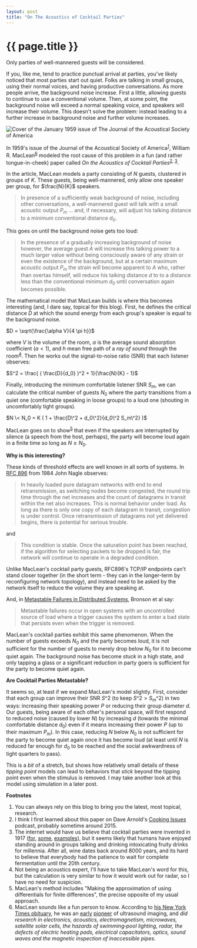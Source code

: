 ```yaml
---
layout: post
title: "On The Acoustics of Cocktail Parties"
---
```


{{ page.title }}
================

<p class="meta">Only parties of well-mannered guests will be considered.</p>

<script src="https://polyfill.io/v3/polyfill.min.js?features=es6"></script>
<script>
  MathJax = {
    tex: {inlineMath: [['$', '$'], ['\\(', '\\)']]}
  };
</script>
<script id="MathJax-script" async src="https://cdn.jsdelivr.net/npm/mathjax@3/es5/tex-mml-chtml.js"></script>

If you, like me, tend to practice punctual arrival at parties, you've likely noticed that most parties start out quiet. Folks are talking in small groups, using their normal voices, and having productive conversations. As more people arrive, the background noise increase. First a little, allowing guests to continue to use a conventional volume. Then, at some point, the background noise will exceed a normal speaking voice, and speakers will increase their volume. This doesn't solve the problem: instead leading to a further increase in background noise and further volume increases.

![Cover of the January 1959 issue of The Journal of the Acoustical Society of America](/blog/images/asa_cover.jpg)

In 1959's issue of the Journal of the Acoustical Society of America<sup>[1](#foot1)</sup>, William R. MacLean<sup>[6](#foot6)</sup> modeled the root cause of this problem in a fun (and rather tongue-in-cheek) paper called *On the Acoustics of Cocktail Parties*<sup>[2](#foot2), [3](#foot3)</sup>.

In the article, MacLean models a party consisting of $N$ guests, clustered in groups of $K$. These guests, being well-mannered, only allow one speaker per group, for $\frac{N}{K}$ speakers. 

> In presence of a sufficiently weak background of noise, including other conversations, a well-mannered guest will talk with a small acoustic output $P_m$ ... and, if necessary, will adjust his talking distance to a minimum conventional distance $d_0$.

This goes on until the background noise gets too loud:

> In the presence of a gradually increasing background of noise however, the average guest $A$ will increase this talking power to a much larger value without being consciously aware of any strain or even the existence of the background, but at a certain maximum acoustic output $P_m$ the strain will become apparent to $A$ who, rather than overtax himself, will reduce his talking distance $d$ to to a distance less than the conventional minimum $d_0$ until conversation again becomes possible.

The mathematical model that MacLean builds is where this becomes interesting (and, I dare say, topical for this blog). First, he defines the critical distance $D$ at which the sound energy from each group's speaker is equal to the background noise.

$D = \sqrt{\frac{\alpha V}{4 \pi h}}$

where $V$ is the volume of the room, $\alpha$ is the average sound absorption coefficient ($a < 1$), and $h$ mean free path of a *ray of sound* through the room<sup>[4](#foot4)</sup>. Then he works out the signal-to-noise ratio (SNR) that each listener observes:

$S^2 = \frac{ ( \frac{D}{d_0} )^2 + 1}{\frac{N}{K} - 1}$

Finally, introducing the minimum comfortable listener SNR $S_m$, we can calculate the critical number of guests $N_0$ where the party transitions from a quiet one (comfortable speaking in loose groups) to a loud one (shouting in uncomfortably tight groups).

$N \< N_0 = K ( 1 + \frac{D\^2 + d_0\^2}{d_0\^2 S_m\^2} )$

MacLean goes on to show<sup>[5](#foot5)</sup> that even if the speakers are interrupted by silence (a speech from the host, perhaps), the party will become loud again in a finite time so long as $N \geq N_0$.

**Why is this interesting?**

These kinds of threshold effects are well known in all sorts of systems. In [RFC 896](https://datatracker.ietf.org/doc/html/rfc896) from 1984 John Nagle observes:

> In heavily  loaded  pure datagram  networks  with  end to end retransmission, as switching nodes become congested, the  round  trip  time  through  the  net increases  and  the  count of datagrams in transit within the net also increases.  This is normal behavior under load.  As long  as there is only one copy of each datagram in transit, congestion is under  control.   Once  retransmission  of  datagrams   not   yet delivered begins, there is potential for serious trouble.

and

> This condition is stable.  Once the  saturation  point  has  been reached,  if the algorithm for selecting packets to be dropped is fair, the network will continue to operate in a  degraded  condition.

Unlike MacLean's cocktail party guests, RFC896's TCP/IP endpoints can't stand closer together (in the short term - they can in the longer-term by reconfiguring network topology), and instead need to be asked by the network itself to reduce the volume they are speaking at.

And, in [Metastable Failures in Distributed Systems](https://dl.acm.org/doi/pdf/10.1145/3458336.3465286), Bronson et al say:

> Metastable failures occur in open systems with an uncontrolled source of load where a trigger causes the system to enter a bad state that persists even when the trigger is removed. 

MacLean's cocktail parties exhibit this same phenomenon. When the number of guests exceeds $N_0$ and the party becomes loud, it is not sufficient for the number of guests to merely drop below $N_0$ for it to become quiet again. The background noise has become *stuck* in a high state, and only tapping a glass or a significant reduction in party goers is sufficient for the party to become quiet again.

**Are Cocktail Parties Metastable?**

It seems so, at least if we expand MacLean's model slightly. First, consider that each group can improve their SNR $S\^2$ (to keep $S\^2 > S_m\^2$) in two ways: increasing their speaking power $P$ or reducing their group diameter $d$. Our guests, being aware of each other's personal space, will first respond to reduced noise (caused by lower $N$) by increasing $d$ (towards the minimal comfortable distance $d_0$) even if it means increasing their power $P$ (up to their maximum $P_m$). In this case, reducing $N$ below $N_0$ is not sufficient for the party to become quiet again once it has become loud (at least until $N$ is reduced far enough for $d_0$ to be reached and the social awkwardness of tight quarters to pass).

This is a *bit* of a stretch, but shows how relatively small details of these *tipping point* models can lead to behaviors that *stick* beyond the tipping point even when the stimulus is removed. I may take another look at this model using simulation in a later post.

**Footnotes**

1. <a name="foot1"></a> You can always rely on this blog to bring you the latest, most topical, research.
2. <a name="foot2"></a> I think I first learned about this paper on Dave Arnold's [Cooking Issues](https://www.patreon.com/cookingissues) podcast, probably sometime around 2015. 
3. <a name="foot3"></a> The internet would have us believe that cocktail parties were invented in 1917 ([for](https://vinepair.com/articles/the-history-of-the-cocktail-party/), [some](https://www.tastingtable.com/1215416/the-feminist-history-of-cocktail-parties/), [examples](https://en.wikipedia.org/wiki/Cocktail_party)), but it seems likely that humans have enjoyed standing around in groups talking and drinking intoxicating fruity drinks for millennia. After all, wine dates back around 8000 years, and its hard to believe that everybody had the patience to wait for complete fermentation until the 20th century.
4. <a name="foot4"></a> Not being an acoustics expert, I'll have to take MacLean's word for this, but the calculation is very similar to how it would work out for radar, so I have no need for suspicion.
5. <a name="foot5"></a> MacLean's method includes "Making the approximation of using differentials for finite differences", the precise opposite of my usual approach.
6. <a name="foot6"></a> MacLean sounds like a fun person to know. According to [his New York Times obituary](https://www.nytimes.com/1964/12/22/archives/william-mlean-educator-dead-professor-of-engineering-at-brooklyn.html), he was an [early](https://pubs.aip.org/asa/jasa/article-abstract/27/2/297/746013/A-Method-of-Transducing-an-Ultrasonic-Shadowgraph?redirectedFrom=fulltext) [pioneer](https://pubs.aip.org/asa/jasa/article-abstract/28/3/502/617111/Outlining-Effect-in-Ultrasonic-Images?redirectedFrom=PDF) of ultrasound imaging, and *did research in electronics, acoustics, electromagnetism, microwaves, satellite solar cells, the hazards of swimming‐pool lighting, radar, the defects of electric heating pads, electrical capacitators, optics, sound waves and the magnetic inspection of inaccessible pipes.*